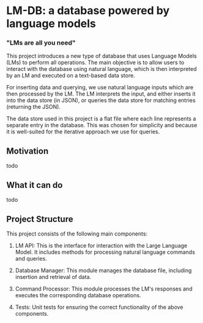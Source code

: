 # LM-DB: a database powered by language models
### "LMs are all you need"
This project introduces a new type of database that uses Language Models (LMs) to perform all operations. The main objective is to allow users to interact with the database using natural language, which is then interpreted by an LM and executed on a text-based data store.

For inserting data and querying, we use natural language inputs which are then processed by the LM. The LM interprets the input, and either inserts it into the data store (in JSON), or queries the data store for matching entries (returning the JSON).

The data store used in this project is a flat file where each line represents a separate entry in the database. This was chosen for simplicity and because it is well-suited for the iterative approach we use for queries.

## Motivation
todo

## What it can do
todo

## Project Structure
This project consists of the following main components:

1. LM API: This is the interface for interaction with the Large Language Model. It includes methods for processing natural language commands and queries.

2. Database Manager: This module manages the database file, including insertion and retrieval of data.

3. Command Processor: This module processes the LM's responses and executes the corresponding database operations.

4. Tests: Unit tests for ensuring the correct functionality of the above components.
